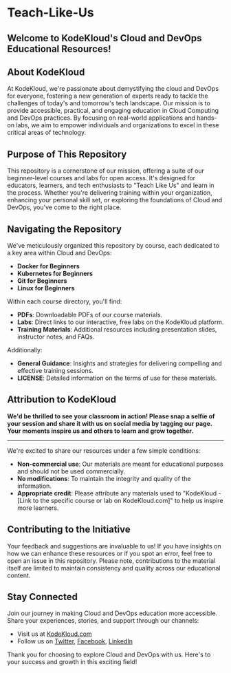 # Teach-Like-Us
## Welcome to KodeKloud's Cloud and DevOps Educational Resources!

## About KodeKloud

At KodeKloud, we're passionate about demystifying the cloud and DevOps for everyone, fostering a new generation of experts ready to tackle the challenges of today's and tomorrow's tech landscape. Our mission is to provide accessible, practical, and engaging education in Cloud Computing and DevOps practices. By focusing on real-world applications and hands-on labs, we aim to empower individuals and organizations to excel in these critical areas of technology.

## Purpose of This Repository

This repository is a cornerstone of our mission, offering a suite of our beginner-level courses and labs for open access. It's designed for educators, learners, and tech enthusiasts to "Teach Like Us" and learn in the process. Whether you're delivering training within your organization, enhancing your personal skill set, or exploring the foundations of Cloud and DevOps, you've come to the right place.

## Navigating the Repository

We've meticulously organized this repository by course, each dedicated to a key area within Cloud and DevOps:
- **Docker for Beginners**
- **Kubernetes for Beginners**
- **Git for Beginners**
- **Linux for Beginners**

Within each course directory, you'll find:
- **PDFs**: Downloadable PDFs of our course materials.
- **Labs**: Direct links to our interactive, free labs on the KodeKloud platform.
- **Training Materials**: Additional resources including presentation slides, instructor notes, and FAQs.

Additionally:
- **General Guidance**: Insights and strategies for delivering compelling and effective training sessions.
- **LICENSE**: Detailed information on the terms of use for these materials.

## Attribution to KodeKloud

**We'd be thrilled to see your classroom in action! Please snap a selfie of your session and share it with us on social media by tagging our page. Your moments inspire us and others to learn and grow together.**

---
We're excited to share our resources under a few simple conditions:
- **Non-commercial use**: Our materials are meant for educational purposes and should not be used commercially.
- **No modifications**: To maintain the integrity and quality of the information.
- **Appropriate credit**: Please attribute any materials used to "KodeKloud - [Link to the specific course or lab on KodeKloud.com]" to help us inspire more learners.

## Contributing to the Initiative

Your feedback and suggestions are invaluable to us! If you have insights on how we can enhance these resources or if you spot an error, feel free to open an issue in this repository. Please note, contributions to the material itself are limited to maintain consistency and quality across our educational content.

## Stay Connected

Join our journey in making Cloud and DevOps education more accessible. Share your experiences, stories, and support through our channels:
- Visit us at [KodeKloud.com](https://kodekloud.com)
- Follow us on [Twitter](), [Facebook](https://www.facebook.com/KodeKloudHQ), [LinkedIn](https://www.linkedin.com/company/kodekloud/)

Thank you for choosing to explore Cloud and DevOps with us. Here's to your success and growth in this exciting field!
